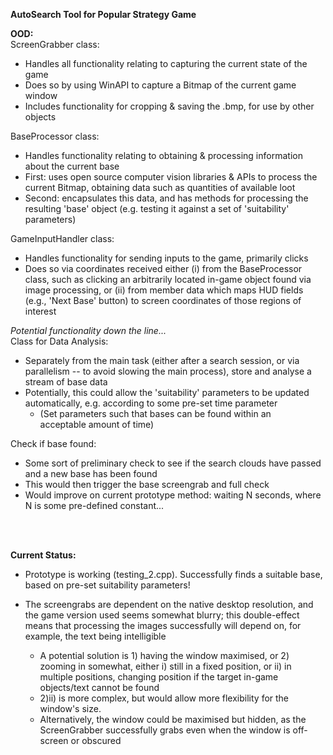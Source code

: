 **AutoSearch Tool for Popular Strategy Game**

**OOD:** <br/>
ScreenGrabber class:
- Handles all functionality relating to capturing the current state of the game
- Does so by using WinAPI to capture a Bitmap of the current game window
- Includes functionality for cropping & saving the .bmp, for use by other objects

BaseProcessor class:
- Handles functionality relating to obtaining & processing information about the current base
- First: uses open source computer vision libraries & APIs to process the current Bitmap, obtaining data such as quantities of available loot
- Second: encapsulates this data, and has methods for processing the resulting 'base' object (e.g. testing it against a set of 'suitability' parameters)

GameInputHandler class:
- Handles functionality for sending inputs to the game, primarily clicks
- Does so via coordinates received either (i) from the BaseProcessor class, such as clicking an arbitrarily located in-game object found via image processing, or (ii) from member data which maps HUD fields (e.g., 'Next Base' button) to screen coordinates of those regions of interest

_Potential functionality down the line..._ <br/>
Class for Data Analysis:
- Separately from the main task (either after a search session, or via parallelism -- to avoid slowing the main process), store and analyse a stream of base data
- Potentially, this could allow the 'suitability' parameters to be updated automatically, e.g. according to some pre-set time parameter
  - (Set parameters such that bases can be found within an acceptable amount of time) 

Check if base found:
- Some sort of preliminary check to see if the search clouds have passed and a new base has been found
- This would then trigger the base screengrab and full check
- Would improve on current prototype method: waiting N seconds, where N is some pre-defined constant...
<br/>
<br/>

**Current Status:** <br/>
- Prototype is working (testing_2.cpp). Successfully finds a suitable base, based on pre-set suitability parameters!

- The screengrabs are dependent on the native desktop resolution, and the game version used seems somewhat blurry; this double-effect means that processing the images successfully will depend on, for example, the text being intelligible
  - A potential solution is 1) having the window maximised, or 2) zooming in somewhat, either i) still in a fixed position, or ii) in multiple positions, changing position if the target in-game objects/text cannot be found
  - 2)ii) is more complex, but would allow more flexibility for the window's size.
  - Alternatively, the window could be maximised but hidden, as the ScreenGrabber successfully grabs even when the window is off-screen or obscured